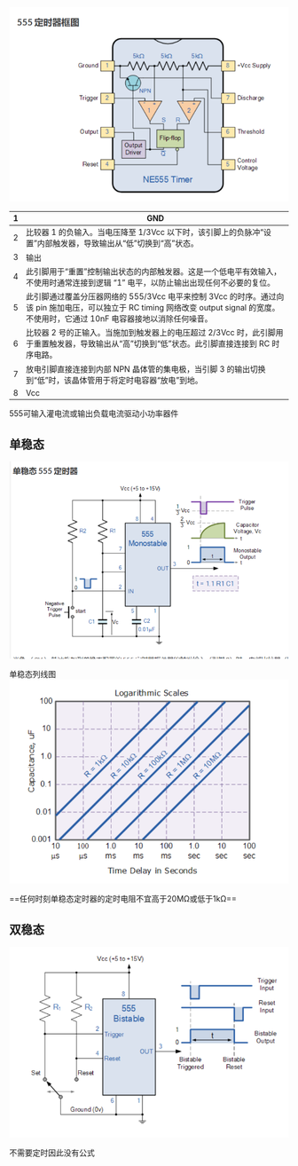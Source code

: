 
![](attachments/Pasted%20image%2020241023214221.png)

| 1   | GND                                                                                                                    |
| --- | ---------------------------------------------------------------------------------------------------------------------- |
| 2   | 比较器 1 的负输入。当电压降至 1/3Vcc 以下时，该引脚上的负脉冲“设置”内部触发器，导致输出从“低”切换到“高”状态。                                                        |
| 3   | 输出                                                                                                                     |
| 4   | 此引脚用于“重置”控制输出状态的内部触发器。这是一个低电平有效输入，不使用时通常连接到逻辑 “1” 电平，以防止输出出现任何不必要的复位。                                                  |
| 5   | 此引脚通过覆盖分压器网络的 555/3Vcc 电平来控制 3Vcc 的时序。通过向该 pin 施加电压，可以独立于 RC timing 网络改变 output signal 的宽度。不使用时，它通过 10nF 电容器接地以消除任何噪音。 |
| 6   | 比较器 2 号的正输入。当施加到触发器上的电压超过 2/3Vcc 时，此引脚用于重置触发器，导致输出从“高”切换到“低”状态。此引脚直接连接到 RC 时序电路。                                       |
| 7   | 放电引脚直接连接到内部 NPN 晶体管的集电极，当引脚 3 的输出切换到“低”时，该晶体管用于将定时电容器“放电”到地。                                                           |
| 8   | Vcc                                                                                                                    |

555可输入灌电流或输出负载电流驱动小功率器件

## 单稳态

![](attachments/Pasted%20image%2020241023214653.png)

单稳态列线图
![](attachments/Pasted%20image%2020241023214901.png)

==任何时刻单稳态定时器的定时电阻不宜高于20MΩ或低于1kΩ==

## 双稳态

![](attachments/Pasted%20image%2020241023215039.png)

不需要定时因此没有公式

